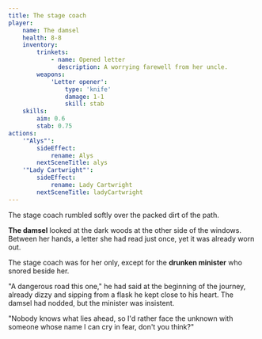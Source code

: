```yaml
---
title: The stage coach
player:
    name: The damsel
    health: 8-8
    inventory:
        trinkets:
            - name: Opened letter
              description: A worrying farewell from her uncle.
        weapons:
            'Letter opener':
                type: 'knife'
                damage: 1-1
                skill: stab
    skills:
        aim: 0.6
        stab: 0.75
actions:
    '"Alys"':
        sideEffect:
            rename: Alys
        nextSceneTitle: alys
    '"Lady Cartwright"':
        sideEffect:
            rename: Lady Cartwright
        nextSceneTitle: ladyCartwright
---
```


The stage coach rumbled softly over the packed dirt of the path.

**The damsel** looked at the dark woods at the other side of the windows. Between her hands, a letter she had read just once, yet it was already worn out.

The stage coach was for her only, except for the **drunken minister** who snored beside her.

"A dangerous road this one," he had said at the beginning of the journey, already dizzy and sipping from a flask he kept close to his heart. The damsel had nodded, but the minister was insistent.

"Nobody knows what lies ahead, so I'd rather face the unknown with someone whose name I can cry in fear, don't you think?"
